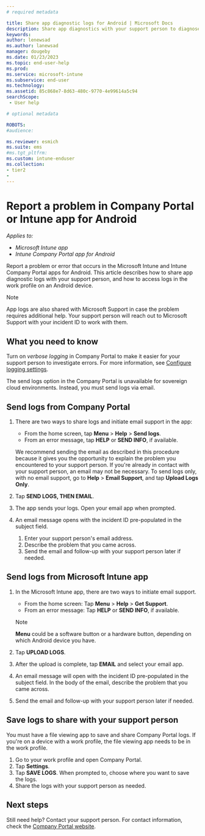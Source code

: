 ```yaml
---
# required metadata

title: Share app diagnostic logs for Android | Microsoft Docs
description: Share app diagnostics with your support person to diagnose a problem with the Microsoft Intune or Company Portal app for Android.  
keywords:
author: lenewsad
ms.author: lanewsad
manager: dougeby
ms.date: 01/23/2023
ms.topic: end-user-help
ms.prod:
ms.service: microsoft-intune
ms.subservice: end-user
ms.technology:
ms.assetid: 85c868e7-8d63-480c-9770-4e99614a5c94
searchScope:
 - User help

# optional metadata

ROBOTS:  
#audience:

ms.reviewer: esmich  
ms.suite: ems
#ms.tgt_pltfrm:
ms.custom: intune-enduser
ms.collection:
- tier2
- 
---
```



# Report a problem in Company Portal or Intune app for Android   
*Applies to:*
* *Microsoft Intune app*
* *Intune Company Portal app for Android*  

Report a problem or error that occurs in the Microsoft Intune and Intune Company Portal apps for Android. This article describes how to share app diagnostic logs with your support person, and how to access logs in the work profile on an Android device. 

> [!NOTE]
> App logs are also shared with Microsoft Support in case the problem requires additional help. Your support person will reach out to Microsoft Support with your incident ID to work with them.    

## What you need to know  
Turn on _verbose logging_ in Company Portal to make it easier for your support person to investigate errors. For more information, see [Configure logging settings](use-verbose-logging-to-help-your-it-administrator-fix-device-issues-android.md).  

The send logs option in the Company Portal is unavailable for sovereign cloud environments. Instead, you must send logs via email. 

## Send logs from Company Portal      

1. There are two ways to share logs and initiate email support in the app:
   
    * From the home screen, tap **Menu** > **Help** > **Send logs**.    
    * From an error message, tap **HELP** or **SEND INFO**, if available. 

    We recommend sending the email as described in this procedure because it gives you the opportunity to explain the problem you encountered to your support person. If you're already in contact with your support person, an email may not be necessary. To send logs only, with no email support, go to **Help** > **Email Support**, and tap **Upload Logs Only**. 
2. Tap  **SEND LOGS, THEN EMAIL**.  
3. The app sends your logs. Open your email app when prompted.   
4. An email message opens with the incident ID pre-populated in the subject field. 
    1. Enter your support person's email address. 
    2. Describe the problem that you came across. 
    3. Send the email and follow-up with your support person later if needed. 

## Send logs from Microsoft Intune app   

1. In the Microsoft Intune app, there are two ways to initiate email support.  
    * From the home screen: Tap **Menu** > **Help** > **Get Support**.  
    * From an error message: Tap **HELP** or **SEND INFO**, if available.  

    > [!NOTE]
    > **Menu** could be a software button or a hardware button, depending on which Android device you have.

3. Tap **UPLOAD LOGS**.  
4. After the upload is complete, tap **EMAIL** and select your email app.  
5. An email message will open with the incident ID pre-populated in the subject field. In the body of the email, describe the problem that you came across. 
6. Send the email and follow-up with your support person later if needed.   

## Save logs to share with your support person
You must have a file viewing app to save and share Company Portal logs. If you're on a device with a work profile, the file viewing app needs to be in the work profile.  

1. Go to your work profile and open Company Portal.  
2. Tap **Settings**.  
3. Tap **SAVE LOGS**. When prompted to, choose where you want to save the logs.  
4. Share the logs with your support person as needed.  

## Next steps  

Still need help? Contact your support person. For contact information, check the [Company Portal website](https://go.microsoft.com/fwlink/?linkid=2010980).
